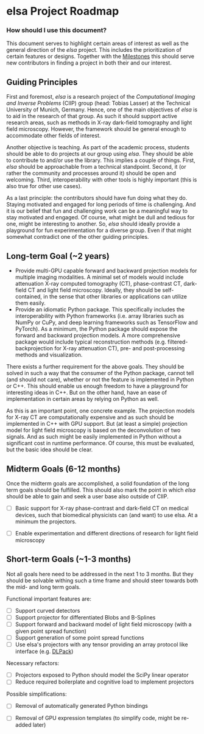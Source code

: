# elsa Project Roadmap

### How should I use this document?

This document serves to highlight certain areas of interest as well as the 
general direction of the *elsa* project. 
This includes the prioritization of certain features or designs. 
Together with the [Milestones](https://gitlab.lrz.de/IP/elsa/-/milestones) this 
should serve new contributors in finding a project in both their and our 
interest.

## Guiding Principles

First and foremost, *elsa* is a research project of the *Computational Imaging 
and Inverse Problems* (CIIP) group (head: Tobias Lasser) at the Technical 
University of Munich, Germany. 
Hence, one of the main objectives of *elsa* is to aid in the research of that 
group.
As such it should support active research areas, such as methods in X-ray 
dark-field tomography and light field microscopy.
However, the framework should be general enough to accommodate other fields of
interest.

Another objective is teaching. 
As part of the academic process, students should be able to do projects at our 
group using *elsa*. 
They should be able to contribute to and/or use the library. 
This implies a couple of things. 
First, *elsa* should be approachable from a technical standpoint. 
Second, it (or rather the community and processes around it) should be open and 
welcoming. 
Third, interoperability with other tools is highly important (this is also true
for other use cases).

As a last principle: the contributors should have fun doing what they do.
Staying motivated and engaged for long periods of time is challenging. 
And it is our belief that fun and challenging work can be a meaningful way to 
stay motivated and engaged. 
Of course, what might be dull and tedious for one, might be interesting to 
another. 
So, *elsa* should ideally provide a playground for fun experimentation for a 
diverse group. 
Even if that might somewhat contradict one of the other guiding principles.


## Long-term Goal (~2 years)

- Provide multi-GPU capable forward and backward projection models for multiple
imaging modalities. 
A minimal set of models would include attenuation X-ray computed tomography 
(CT), phase-contrast CT, dark-field CT and light field microscopy.
Ideally, they should be self-contained, in the sense that other libraries or
applications can utilize them easily.
- Provide an idiomatic Python package. This specifically includes the
interoperability with Python frameworks (i.e. array libraries such as NumPy or
CuPy, and deep learning frameworks such as TensorFlow and PyTorch). 
As a minimum, the Python package should expose the forward and backward 
projection models. 
A more comprehensive package would include typical reconstruction
methods (e.g. filtered-backprojection for X-ray attenuation CT), pre- and
post-processing methods and visualization.

There exists a further requirement for the above goals. 
They should be solved in such a way that the consumer of the Python package, 
cannot tell (and should not care), whether or not the feature is implemented in 
Python or C++.
This should enable us enough freedom to have a playground for interesting
ideas in C++. 
But on the other hand, have an ease of implementation in certain areas by 
relying on Python as well.

As this is an important point, one concrete example. 
The projection models for X-ray CT are computationally expensive and as such 
should be implemented in C++ with GPU support. 
But (at least a simple) projection model for light field microscopy is based on
the deconvolution of two signals. 
And as such might be easily implemented in Python without a significant cost in 
runtime performance.
Of course, this must be evaluated, but the basic idea should be clear.


## Midterm Goals (6-12 months)

Once the midterm goals are accomplished, a solid foundation of the long term
goals should be fulfilled. This should also mark the point in which *elsa* 
should be able to gain and seek a user base also outside of CIIP.

- [ ] Basic support for X-ray phase-contrast and dark-field CT on medical
devices, such that biomedical physicists can (and want) to use elsa. At a
minimum the projectors.
- [ ] Enable experimentation and different directions of research for light
field microscopy


## Short-term Goals (~1-3 months)

Not all goals here need to be addressed in the next 1 to 3 months. 
But they should be solvable withing such a time frame and should steer towards 
both the mid- and long term goals.

Functional important features are:
- [ ] Support curved detectors
- [ ] Support projector for differentiated Blobs and B-Splines
- [ ] Support forward and backward model of light field microscopy (with a
given point spread function)
- [ ] Support generation of some point spread functions
- [ ] Use elsa's projectors with any tensor providing an array protocol
like interface (e.g. [DLPack](https://dmlc.github.io/alpaca/latest/))

Necessary refactors:
- [ ] Projectors exposed to Python should model the SciPy linear operator
- [ ] Reduce required boilerplate and cognitive load to implement projectors

Possible simplifications:
- [ ] Removal of automatically generated Python bindings
- [ ] Removal of GPU expression templates (to simplify code, might be 
re-added later)

